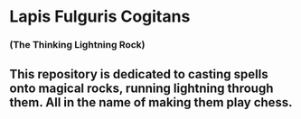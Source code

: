 # Lapis Fulguris Cogitans
### (The Thinking Lightning Rock)

## This repository is dedicated to casting spells onto magical rocks, running lightning through them. All in the name of making them play chess.
